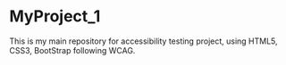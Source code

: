 # MyProject_1
This is my main repository for accessibility testing project, using HTML5, CSS3, BootStrap following WCAG.

